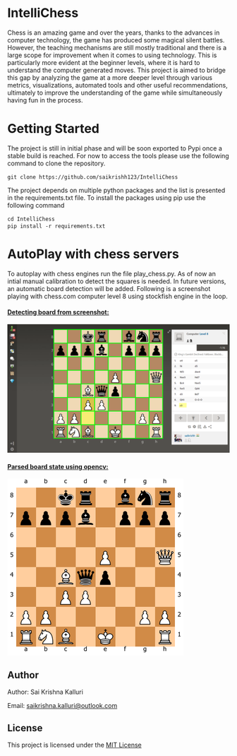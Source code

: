 # IntelliChess
Chess is an amazing game and over the years, thanks to the advances in computer technology, the game has produced some magical silent battles. However,  the teaching mechanisms are still mostly traditional and there is a large scope for improvement when it comes to using technology. This is particularly more evident at the beginner levels, where it is hard to understand the computer generated moves. This project is aimed to bridge this gap by analyzing the game at a more deeper level through various metrics, visualizations, automated tools and other useful recommendations, ultimately to improve the understanding of the game while simultaneously having fun in the process. 


# Getting Started

The project is still in initial phase and will be soon exported to Pypi once a stable build is reached.
For now to access the tools please use the following command to clone the repository. 


    git clone https://github.com/saikrishh123/IntelliChess

The project depends on multiple python packages and the list is presented in the requirements.txt file. To install the packages using pip use the following command

    cd IntelliChess
    pip install -r requirements.txt 

 # AutoPlay with chess servers

 To autoplay with chess engines run the file play_chess.py. As of now an intial manual calibration to detect the squares is needed. In future versions, an automatic board detection will be added. Following is a screenshot playing with chess.com computer level 8 using stockfish engine in the loop. 

#### <u>Detecting board from screenshot:</u>

<img src="./data/example_board.PNG">


#### <u>Parsed board state using opencv:</u>

<img src="./data/example_parsed.png">


## Author

Author: Sai Krishna Kalluri

Email: saikrishna.kalluri@outlook.com

## License

This project is licensed under the [MIT License](./LICENSE)

